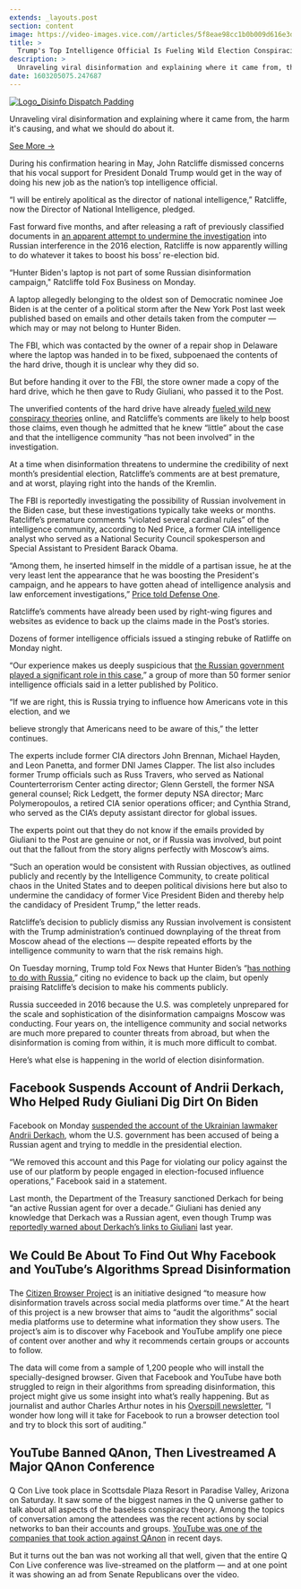 ```yaml
--- 
extends: _layouts.post 
section: content 
image: https://video-images.vice.com//articles/5f8eae98cc1b0b009d616e3d/lede/1603200591910-ap19287639853287.jpeg?image-resize-opts=Y3JvcD0xeHc6MC44NDJ4aDsweHcsMC4wNDF4aCZyZXNpemU9MTIwMDoqJnJlc2l6ZT0xMjAwOio 
title: > 
  Trump's Top Intelligence Official Is Fueling Wild Election Conspiracies 
description: > 
  Unraveling viral disinformation and explaining where it came from, the harm it's causing, and what we should do about it.“I will be entirely apolitical as the director of national intelligence,” Ratcliffe, now the Director of National Intelligence, pledged.“Hunter Biden's laptop is not part of some Russian disinformation campaign," Ratcliffe told Fox Business on Monday.Ratcliffe’s premature comments “violated several cardinal rules” of the intelligence community, according to Ned Price, a former CIA intelligence analyst who served as a National Security Council spokesperson and Special Assistant to President Barack Obama.Four years on, the intelligence community and social networks are much more prepared to counter threats from abroad, but when the disinformation is coming from within, it is much more difficult to combat. 
date: 1603205075.247687 
--- 
```

<div><a href="https://www.vice.com/en/topic/disinfo-dispatch"><img src="https://video-images.vice.com//topics/5f8df583af4bae009c4c7de2/callout_logo/1603141911131-logodisinfo-dispatch-padding.png?resize=240:*" alt="Logo_Disinfo Dispatch Padding"></a><p class="topic-callout__dek">Unraveling viral disinformation and explaining where it came from, the harm it's causing, and what we should do about it.</p><a href="https://www.vice.com/en/topic/disinfo-dispatch">See More &#8594;</a><span class="abc__textblock size--article"><p>During his confirmation hearing in May, John Ratcliffe dismissed concerns that his vocal support for President Donald Trump would get in the way of doing his new job as the nation&#8217;s top intelligence official.</p>
</span><span class="abc__textblock size--article"><p>&#8220;I will be entirely apolitical as the director of national intelligence,&#8221; Ratcliffe, now the Director of National Intelligence, pledged.</p>
</span><span class="abc__textblock size--article"><p>Fast forward five months, and after releasing a raft of previously classified documents in <a href="https://www.nytimes.com/2020/10/09/us/politics/john-ratcliffe-intelligence.html">an apparent attempt to undermine the investigation</a> into Russian interference in the 2016 election, Ratcliffe is now apparently willing to do whatever it takes to boost his boss&#8217; re-election bid.</p>
</span><p></p><span class="abc__textblock size--article"><p>&#8220;Hunter Biden's laptop is not part of some Russian disinformation campaign," Ratcliffe told Fox Business on Monday.</p>
</span><span class="abc__textblock size--article"><p>A laptop allegedly belonging to the oldest son of Democratic nominee Joe Biden is at the center of a political storm after the New York Post last week published based on emails and other details taken from the computer &#8212; which may or may not belong to Hunter Biden.</p>
</span><span class="abc__textblock size--article"><p>The FBI, which was contacted by the owner of a repair shop in Delaware where the laptop was handed in to be fixed, subpoenaed the contents of the hard drive, though it is unclear why they did so.</p>
</span><span class="abc__textblock size--article"><p>But before handing it over to the FBI, the store owner made a copy of the hard drive, which he then gave to Rudy Giuliani, who passed it to the Post.</p>
</span><span class="abc__textblock size--article"><p>The unverified contents of the hard drive have already <a href="https://www.vice.com/en/article/7k9z4a/qanon-is-running-the-pizzagate-playbook-with-hunter-biden">fueled wild new conspiracy theories</a> online, and Ratcliffe&#8217;s comments are likely to help boost those claims, even though he admitted that he knew &#8220;little&#8221; about the case and that the intelligence community &#8220;has not been involved&#8221; in the investigation.</p>
</span><span class="abc__textblock size--article"><p>At a time when disinformation threatens to undermine the credibility of next month&#8217;s presidential election, Ratcliffe&#8217;s comments are at best premature, and at worst, playing right into the hands of the Kremlin.</p>
</span><span class="abc__textblock size--article"><p>The FBI is reportedly investigating the possibility of Russian involvement in the Biden case, but these investigations typically take weeks or months. Ratcliffe&#8217;s premature comments &#8220;violated several cardinal rules&#8221; of the intelligence community, according to Ned Price, a former CIA intelligence analyst who served as a National Security Council spokesperson and Special Assistant to President Barack Obama.&#160;</p>
</span><p></p><span class="abc__textblock size--article"><p>&#8220;Among them, he inserted himself in the middle of a partisan issue, he at the very least lent the appearance that he was boosting the President's campaign, and he appears to have gotten ahead of intelligence analysis and law enforcement investigations,&#8221; <a href="https://www.defenseone.com/threats/2020/10/intelligence-experts-suspicious-dni-ratcliffe-laptop-story/169378/">Price told Defense One</a>.</p>
</span><span class="abc__textblock size--article"><p>Ratcliffe&#8217;s comments have already been used by right-wing figures and websites as evidence to back up the claims made in the Post&#8217;s stories.&#160;</p>
</span><span class="abc__textblock size--article"><p>Dozens of former intelligence officials issued a stinging rebuke of Ratliffe on Monday night.</p>
</span><span class="abc__textblock size--article"><p>&#8220;Our experience makes us deeply suspicious that <a href="https://www.politico.com/f/?id=00000175-4393-d7aa-af77-579f9b330000">the Russian government played a significant role in this case</a>,&#8221; a group of more than 50 former senior intelligence officials said in a letter published by Politico.&#160;</p>
</span><span class="abc__textblock size--article"><p>&#8220;If we are right, this is Russia trying to influence how Americans vote in this election, and we</p>
</span><span class="abc__textblock size--article"><p>believe strongly that Americans need to be aware of this,&#8221; the letter continues.</p>
</span><span class="abc__textblock size--article"><p>The experts include former CIA directors John Brennan, Michael Hayden, and Leon Panetta, and former DNI James Clapper. The list also includes former Trump officials such as Russ Travers, who served as National Counterterrorism Center acting director; Glenn Gerstell, the former NSA general counsel; Rick Ledgett, the former deputy NSA director; Marc Polymeropoulos, a retired CIA senior operations officer; and Cynthia Strand, who served as the CIA&#8217;s deputy assistant director for global issues.</p>
</span><p></p><span class="abc__textblock size--article"><p>The experts point out that they do not know if the emails provided by Giuliani to the Post are genuine or not, or if Russia was involved, but point out that the fallout from the story aligns perfectly with Moscow&#8217;s aims.</p>
</span><span class="abc__textblock size--article"><p>&#8220;Such an operation would be consistent with Russian objectives, as outlined publicly and recently by the Intelligence Community, to create political chaos in the United States and to deepen political divisions here but also to undermine the candidacy of former Vice President Biden and thereby help the candidacy of President Trump,&#8221; the letter reads.</p>
</span><span class="abc__textblock size--article"><p>Ratcliffe&#8217;s decision to publicly dismiss any Russian involvement is consistent with the Trump administration&#8217;s continued downplaying of the threat from Moscow ahead of the elections &#8212; despite repeated efforts by the intelligence community to warn that the risk remains high.</p>
</span><span class="abc__textblock size--article"><p>On Tuesday morning, Trump told Fox News that Hunter Biden&#8217;s &#8220;<a href="https://twitter.com/meredithllee/status/1318523473682190336">has nothing to do with Russia</a>,&#8221; citing no evidence to back up the claim, but openly praising Ratcliffe&#8217;s decision to make his comments publicly.</p>
</span><span class="abc__textblock size--article"><p>Russia succeeded in 2016 because the U.S. was completely unprepared for the scale and sophistication of the disinformation campaigns Moscow was conducting. Four years on, the intelligence community and social networks are much more prepared to counter threats from abroad, but when the disinformation is coming from within, it is much more difficult to combat.</p>
</span><p></p><span class="abc__textblock size--article"><p>Here&#8217;s what else is happening in the world of election disinformation.</p>
</span><h2 class="article__body-heading__heading heading2"><span><p>Facebook Suspends Account of Andrii Derkach, Who Helped Rudy Giuliani Dig Dirt On Biden&#160;</p>
</span></h2><span class="abc__textblock size--article"><p>Facebook on Monday <a href="https://www.nbcnews.com/tech/tech-news/facebook-suspends-account-ukrainian-politician-working-giuliani-n1243899">suspended the account of the Ukrainian lawmaker Andrii Derkach</a>, whom the U.S. government has been accused of being a Russian agent and trying to meddle in the presidential election.</p>
</span><span class="abc__textblock size--article"><p>&#8220;We removed this account and this Page for violating our policy against the use of our platform by people engaged in election-focused influence operations,&#8221; Facebook said in a statement.</p>
</span><span class="abc__textblock size--article"><p>Last month, the Department of the Treasury sanctioned Derkach for being &#8220;an active Russian agent for over a decade.&#8221; Giuliani has denied any knowledge that Derkach was a Russian agent, even though Trump was <a href="https://www.nbcnews.com/politics/national-security/cia-other-spy-agencies-told-white-house-about-rudy-giuliani-n1243718">reportedly warned about Derkach&#8217;s links to Giuliani</a> last year.</p>
</span><h2 class="article__body-heading__heading heading2"><span><p>We Could Be About To Find Out Why Facebook and YouTube&#8217;s Algorithms Spread Disinformation</p>
</span></h2><span class="abc__textblock size--article"><p>The <a href="https://themarkup.org/citizen-browser/">Citizen Browser Project</a> is an initiative designed &#8220;to measure how disinformation travels across social media platforms over time.&#8221; At the heart of this project is a new browser that aims to &#8220;audit the algorithms&#8221; social media platforms use to determine what information they show users. The project&#8217;s aim is to discover why Facebook and YouTube amplify one piece of content over another and why it recommends certain groups or accounts to follow. </p>
</span><span class="abc__textblock size--article"><p>The data will come from a sample of 1,200 people who will install the specially-designed browser. Given that Facebook and YouTube have both struggled to reign in their algorithms from spreading disinformation, this project might give us some insight into what&#8217;s really happening. But as journalist and author Charles Arthur notes in his <a href="https://theoverspill.blog/2020/10/20/google-antitrust-search-imminent-start-up-1416/">Overspill newsletter</a>, &#8220;I wonder how long will it take for Facebook to run a browser detection tool and try to block this sort of auditing.&#8221;</p>
</span><h2 class="article__body-heading__heading heading2"><span><p>YouTube Banned QAnon, Then Livestreamed A Major QAnon Conference</p>
</span></h2><span class="abc__textblock size--article"><p>Q Con Live took place in Scottsdale Plaza Resort in Paradise Valley, Arizona on Saturday. It saw some of the biggest names in the Q universe gather to talk about all aspects of the baseless conspiracy theory. Among the topics of conversation among the attendees was the recent actions by social networks to ban their accounts and groups. <a href="https://www.nbcnews.com/tech/tech-news/facebook-suspends-account-ukrainian-politician-working-giuliani-n1243899">YouTube was one of the companies that took action against QAnon</a> in recent days.&#160;</p>
</span><span class="abc__textblock size--article"><p>But it turns out the ban was not working all that well, given that the entire Q Con Live conference was live-streamed on the platform &#8212; and at one point it was showing an ad from Senate Republicans over the video.</p>
</span><p></p><p class="abc__textblock size--article"></p></div>